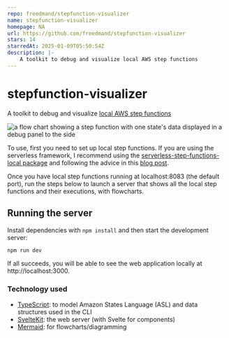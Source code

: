 ```yaml
---
repo: freedmand/stepfunction-visualizer
name: stepfunction-visualizer
homepage: NA
url: https://github.com/freedmand/stepfunction-visualizer
stars: 14
starredAt: 2025-01-09T05:50:54Z
description: |-
    A toolkit to debug and visualize local AWS step functions
---
```


# stepfunction-visualizer

A toolkit to debug and visualize [local AWS step functions](https://docs.aws.amazon.com/step-functions/latest/dg/sfn-local.html)

![a flow chart showing a step function with one state's data displayed in a debug panel to the side](screenshot.png)

To use, first you need to set up local step functions. If you are using the serverless framework, I recommend using the [serverless-step-functions-local package](https://www.npmjs.com/package/serverless-step-functions-local) and following the advice in this [blog post](https://medium.com/atheneum-partners-digitalization/how-to-run-serverless-step-functions-offline-26b7b994d2b5).

Once you have local step functions running at localhost:8083 (the default port), run the steps below to launch a server that shows all the local step functions and their executions, with flowcharts.

## Running the server

Install dependencies with `npm install` and then start the development server:

```sh
npm run dev
```

If all succeeds, you will be able to see the web application locally at http://localhost:3000.

### Technology used

- [TypeScript](https://www.typescriptlang.org/): to model Amazon States Language (ASL) and data structures used in the CLI
- [SvelteKit](https://kit.svelte.dev/): the web server (with Svelte for components)
- [Mermaid](https://github.com/mermaid-js/mermaid): for flowcharts/diagramming

